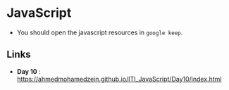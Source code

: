 # JavaScript
  - You should open the javascript resources in `google keep`.
## Links 

 - **Day 10** : https://ahmedmohamedzein.github.io/ITI_JavaScript/Day10/index.html

